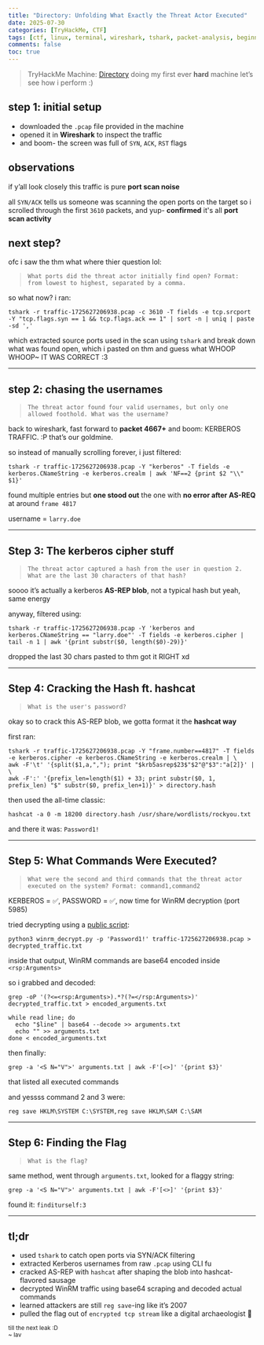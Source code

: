 ```yaml
---
title: "Directory: Unfolding What Exactly the Threat Actor Executed"
date: 2025-07-30
categories: [TryHackMe, CTF]
tags: [ctf, linux, terminal, wireshark, tshark, packet-analysis, beginner, hands-on, threat-hunting]
comments: false
toc: true
---
```


> TryHackMe Machine: [Directory](https://tryhackme.com/room/directorydfirroom)
> doing my first ever **hard** machine let’s see how i perform :)



## step 1: initial setup

* downloaded the `.pcap` file provided in the machine
* opened it in **Wireshark** to inspect the traffic
* and boom- the screen was full of `SYN`, `ACK`, `RST` flags


## observations

if y’all look closely this traffic is pure **port scan noise**

all `SYN/ACK` tells us someone was scanning the open ports on the target
so i scrolled through the first `3610` packets, and yup- **confirmed** it's all **port scan activity**

## next step?

ofc i saw the thm what where thier question lol:<br>

> `What ports did the threat actor initially find open? Format: from lowest to highest, separated by a comma.`<br>

so what now? i ran:

```console
tshark -r traffic-1725627206938.pcap -c 3610 -T fields -e tcp.srcport -Y "tcp.flags.syn == 1 && tcp.flags.ack == 1" | sort -n | uniq | paste -sd ','
```

which extracted source ports used in the scan using `tshark` and break down what was found open, which i pasted on thm and guess what WHOOP WHOOP\~ IT WAS CORRECT :3

---

## step 2: chasing the usernames

> `The threat actor found four valid usernames, but only one allowed foothold. What was the username?`

back to wireshark, fast forward to **packet 4667+** and boom: KERBEROS TRAFFIC. :P
that’s our goldmine.

so instead of manually scrolling forever, i just filtered:

```console
tshark -r traffic-1725627206938.pcap -Y "kerberos" -T fields -e kerberos.CNameString -e kerberos.crealm | awk 'NF==2 {print $2 "\\" $1}'
```

found multiple entries but **one stood out** the one with **no error after AS-REQ** at around `frame 4817`

username = `larry.doe`

---

## Step 3: The kerberos cipher stuff

> `The threat actor captured a hash from the user in question 2. What are the last 30 characters of that hash?`

soooo it’s actually a kerberos **AS-REP blob**, not a typical hash but yeah, same energy

anyway, filtered using:

```console
tshark -r traffic-1725627206938.pcap -Y 'kerberos and kerberos.CNameString == "larry.doe"' -T fields -e kerberos.cipher | tail -n 1 | awk '{print substr($0, length($0)-29)}'
```

dropped the last 30 chars pasted to thm got it RIGHT xd

---

## Step 4: Cracking the Hash ft. hashcat

> `What is the user's password?`

okay so to crack this AS-REP blob, we gotta format it the **hashcat way**

first ran:

```console
tshark -r traffic-1725627206938.pcap -Y "frame.number==4817" -T fields -e kerberos.cipher -e kerberos.CNameString -e kerberos.crealm | \
awk -F'\t' '{split($1,a,","); print "$krb5asrep$23$"$2"@"$3":"a[2]}' | \
awk -F':' '{prefix_len=length($1) + 33; print substr($0, 1, prefix_len) "$" substr($0, prefix_len+1)}' > directory.hash
```

then used the all-time classic:

```console
hashcat -a 0 -m 18200 directory.hash /usr/share/wordlists/rockyou.txt
```

and there it was: `Password1!`

---

## Step 5: What Commands Were Executed?

> `What were the second and third commands that the threat actor executed on the system? Format: command1,command2`

KERBEROS = ✅, PASSWORD = ✅, now time for WinRM decryption (port 5985)

tried decrypting using a [public script](https://gist.githubusercontent.com/jborean93/d6ff5e87f8a9f5cb215cd49826523045/raw/0f7782d317a4e6e7830282aa7430289f7f97dabe/winrm_decrypt.py):

```console
python3 winrm_decrypt.py -p 'Password1!' traffic-1725627206938.pcap > decrypted_traffic.txt
```

inside that output, WinRM commands are base64 encoded inside `<rsp:Arguments>`

so i grabbed and decoded:

```console
grep -oP '(?<=<rsp:Arguments>).*?(?=</rsp:Arguments>)' decrypted_traffic.txt > encoded_arguments.txt

while read line; do
  echo "$line" | base64 --decode >> arguments.txt
  echo "" >> arguments.txt
done < encoded_arguments.txt
```

then finally:

```console
grep -a '<S N="V">' arguments.txt | awk -F'[<>]' '{print $3}'
```

that listed all executed commands

and yessss command 2 and 3 were:

```
reg save HKLM\SYSTEM C:\SYSTEM,reg save HKLM\SAM C:\SAM
```

---

## Step 6: Finding the Flag

> `What is the flag?`

same method, went through `arguments.txt`, looked for a flaggy string:

```console
grep -a '<S N="V">' arguments.txt | awk -F'[<>]' '{print $3}'
```

found it: `finditurself:3`

---

## tl;dr

* used `tshark` to catch open ports via SYN/ACK filtering
* extracted Kerberos usernames from raw `.pcap` using CLI fu
* cracked AS-REP with `hashcat` after shaping the blob into hashcat-flavored sausage
* decrypted WinRM traffic using base64 scraping and decoded actual commands
* learned attackers are still `reg save`-ing like it’s 2007
* pulled the flag out of `encrypted tcp stream` like a digital archaeologist 🏴

<sub>till the next leak :D <br>
~ lav</sub>
